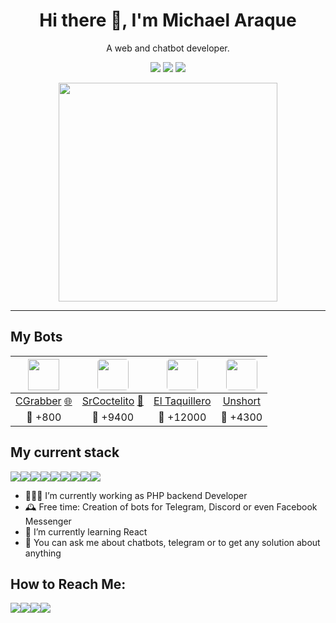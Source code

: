 <h1 align="center">Hi there 👋, I'm Michael Araque</h1>

<p align='center'>A web and chatbot developer.</p>

<p align="center">
    <img src="https://gpvc.arturio.dev/michydev" />
    <img src="https://img.shields.io/github/stars/michydev?style=badge" />
    <img src="https://img.shields.io/github/followers/michydev?style=badge" />
</p>

<p align='center'>
  <a href="#"><img src="https://github-readme-stats.vercel.app/api?username=michydev&show_icons=true&count_private=true&theme=dark" width="350"></a>
</p>

<hr>

## My Bots

| <img src="https://i.imgur.com/2BOwLa7.png" width="50">  | <img src="https://i.imgur.com/A8Z3BHu.jpg" style="border-radius:5px" width="50">  | <img src="https://i.imgur.com/Q0ch8vS.jpg" style="border-radius:5px" width="50"> | <img src="https://i.imgur.com/yIxnBle.jpg" style="border-radius:5px" width="50">
| :------------: | :------------: | :------------: | :------------: |
| [CGrabber](https://t.me/cgrabberbot) [🌐](https://chollx.es) | [SrCoctelito](https://t.me/coctelesbot) [📰](https://www.genbeta.com/mensajeria-instantanea/nueve-utiles-bots-telegram-creados-desarrolladores-espanoles) | [El Taquillero](https://t.me/eltaquillerobot) | [Unshort](https://t.me/unshortbot) |
| 👤 +800 | 👤 +9400 | 👤 +12000 | 👤 +4300 |


</p>

## My current stack

<img src="https://img.shields.io/badge/-PHP-red?style=for-the-badge&logo=PHP&color=777BB4&logoColor=white"/><img src="https://img.shields.io/badge/node.js%20-%2314354C.svg?style=for-the-badge&logo=Node.Js&color=339933&logoColor=white"/><img src="https://img.shields.io/badge/python%20-%2314354C.svg?&style=for-the-badge&logo=python&logoColor=white"/><img src="https://img.shields.io/badge/unit_test%20-%23F05033.svg?&style=for-the-badge&logo=unit_test&logoColor=white"/><img src="https://img.shields.io/badge/mariadb%20-%2314354C.svg?&style=for-the-badge&logo=mariadb&logoColor=white"/><img src="https://img.shields.io/badge/redis%20-%2314354C.svg?&style=for-the-badge&logo=redis&logoColor=white&color=DC382D"/><img src="https://img.shields.io/badge/-Javascript-yellow?style=for-the-badge&logo=javascript"/><img src="https://img.shields.io/badge/git%20-%23F05033.svg?&style=for-the-badge&logo=git&logoColor=white"/><img src="https://img.shields.io/badge/-And_more...-red?style=for-the-badge&color=5757B0"/>

-  👨🏽‍💻 I’m currently working as PHP backend Developer
- 🕰 Free time: Creation of bots for Telegram, Discord or even Facebook Messenger 
- 🌱 I’m currently learning React 
- 💬 You can ask me about chatbots, telegram or to get any solution about anything

## How to Reach Me:

[<img src='https://img.shields.io/badge/Telegram-2CA5E0?style=for-the-badge&logo=telegram&logoColor=white'>](https://t.me/michyaraque)[<img src='https://img.shields.io/badge/Discord-7289DA?style=for-the-badge&logo=discord&logoColor=white'>](https://discordapp.com/users/Michy#4238)[<img src='https://img.shields.io/badge/LinkedIn-0077B5?style=for-the-badge&logo=linkedin&logoColor=white'>](https://www.linkedin.com/in/michaelaraque)[<img src='https://img.shields.io/badge/GitHub-1?style=for-the-badge&logo=github&logoColor=white&color=2e2e2e'>](https://github.com/michydev)
